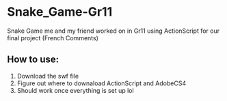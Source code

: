 # Snake_Game-Gr11
Snake Game me and my friend worked on in Gr11 using ActionScript for our final project (French Comments)

## How to use:
  1. Download the swf file 
  2. Figure out where to downaload ActionScript and AdobeCS4
  3. Should work once everything is set up lol
  
